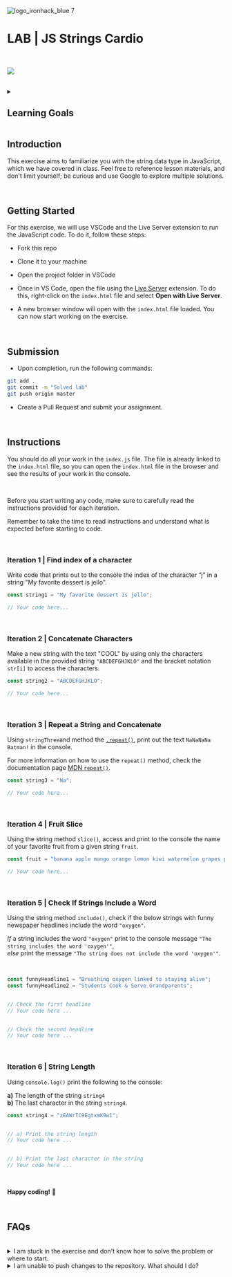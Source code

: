 ![logo_ironhack_blue 7](https://user-images.githubusercontent.com/23629340/40541063-a07a0a8a-601a-11e8-91b5-2f13e4e6b441.png)

# LAB | JS Strings Cardio

<br>

![](https://media.giphy.com/media/sadunCe1VECfm/giphy.gif)

<br>

<details>
  <summary>
   <h2>Learning Goals</h2>
  </summary>


  This exercise allows you to practice and apply the concepts and techniques taught in class. 

  Upon completion of this exercise, you will be able to:

  - Run JavaScript code from your IDE, using a local server to load it in the browser
  - Assign values to variables using assignment operators (`=` and `+=`)
  - Use string concatenation (`+`) or interpolation `${}` to join strings together
  - Access specific characters in a string and check the string length
  - Manipulate strings and substrings using string methods


  <br>

  <hr> 


</details>



## Introduction

This exercise aims to familiarize you with the string data type in JavaScript, which we have covered in class. Feel free to reference lesson materials, and don't limit yourself; be curious and use Google to explore multiple solutions.

<br>

## Getting Started
For this exercise, we will use VSCode and the Live Server extension to run the JavaScript code. To do it, follow these steps:



- Fork this repo

  

- Clone it to your machine

  

- Open the project folder in VSCode

  

- Once in VS Code, open the file using the [Live Server](https://marketplace.visualstudio.com/items?itemName=ritwickdey.LiveServer) extension. To do this, right-click on the `index.html` file and select **Open with Live Server**.

  

- A new browser window will open with the `index.html` file loaded. You can now start working on the exercise.

<br>



## Submission

- Upon completion, run the following commands:

```bash
git add .
git commit -m "Solved lab"
git push origin master
```

- Create a Pull Request and submit your assignment.


<br>


## Instructions

You should do all your work in the `index.js` file. The file is already linked to the `index.html` file, so you can open the `index.html` file in the browser and see the results of your work in the console.

<br>

Before you start writing any code, make sure to carefully read the instructions provided for each iteration.<br>

Remember to take the time to read instructions and understand what is expected before starting to code.

<br>



### Iteration 1 | Find index of a character

Write code that prints out to the console the index of the character “j” in a string "My favorite dessert is jello".

```js
const string1 = "My favorite dessert is jello";

// Your code here...

```


<br>


### Iteration 2 | Concatenate Characters

Make a new string with the text "COOL" by using only the characters available in the provided string `"ABCDEFGHJKLO"` and the bracket notation `str[i]` to access the characters.  

```js
const string2 = "ABCDEFGHJKLO";

// Your code here...
```

<br>

### Iteration 3 | Repeat a String and Concatenate
Using `stringThree`and method the [`.repeat()`](https://developer.mozilla.org/en-US/docs/Web/JavaScript/Reference/Global_Objects/String/repeat#Syntax), print out the text `NaNaNaNa Batman!` in the console.

For more information on how to use the `repeat()` method, check the documentation page [MDN `repeat()`](https://developer.mozilla.org/en-US/docs/Web/JavaScript/Reference/Global_Objects/String/repeat#Syntax).

```js
const string3 = "Na";

// Your code here...
```

<br>


### Iteration 4 | Fruit Slice

Using the string method `slice()`, access and print to the console the name of your favorite fruit from a given string `fruit`.

```js
const fruit = "banana apple mango orange lemon kiwi watermelon grapes pear pineapple";

// Your code here...
```

<br>


### Iteration 5 | Check If Strings Include a Word

Using the string method `include()`, check if the below strings with funny newspaper headlines include the word `"oxygen"`.

_If_ a string includes the word `"oxygen"` print to the console message `"The string includes the word 'oxygen'"`,<br>
_else_ print the message `"The string does not include the word 'oxygen'"`.

<br>

```js
const funnyHeadline1 = "Breathing oxygen linked to staying alive";
const funnyHeadline2 = "Students Cook & Serve Grandparents";


// Check the first headline
// Your code here ...


// Check the second headline
// Your code here ...

```

<br>


### Iteration 6 | String Length

Using `console.log()` print the following to the console: 
<br> 

**a)** The length of the string `string4`<br>
**b)** The last character in the string `string4`.

```js
const string4 = "zEAWrTC9EgtxmK9w1";


// a) Print the string length
// Your code here ...


// b) Print the last character in the string
// Your code here ...
```

<br>



**Happy coding!** :blue_heart:

<br>

## FAQs

<br>

<details>
  <summary>I am stuck in the exercise and don't know how to solve the problem or where to start.</summary>
  <br>


  If you are stuck in your code and don't know how to solve the problem or where to start, you should take a step back and try to form a clear question about the specific issue you are facing. This will help you narrow down the problem and come up with potential solutions.


  For example, is it a concept that you don't understand, or are you receiving an error message that you don't know how to fix? It is usually helpful to try to state the problem as clearly as possible, including any error messages you are receiving. This can help you communicate the issue to others and potentially get help from classmates or online resources. 


  Once you have a clear understanding of the problem, you will be able to start working toward the solution.

  [Back to top](#faqs)

</details>


<details>
  <summary>I am unable to push changes to the repository. What should I do?</summary>
  <br>


There are a couple of possible reasons why you may be unable to *push* changes to a Git repository:

1. **You have not committed your changes:** Before you can push your changes to the repository, you need to commit them using the `git commit` command. Make sure you have committed your changes and try pushing again. To do this, run the following terminal commands from the project folder:

  ```bash
git add .
git commit -m "Your commit message"
git push
  ```

2. **You do not have permission to push to the repository:** If you have cloned the repository directly from the main Ironhack repository without making a *Fork* first, you do not have write access to the repository.
   To check which remote repository you have cloned, run the following terminal command from the project folder:

  ```bash
git remote -v
  ```

If the link shown is the same as the main Ironhack repository, you will need to fork the repository to your GitHub account first and then clone your fork to your local machine to be able to push the changes.

**Note**: You should make a copy of your local code to avoid losing it in the process.

  [Back to top](#faqs)

</details>



<br>
